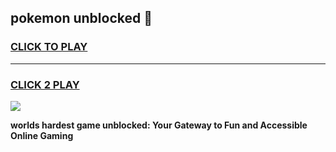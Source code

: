
## pokemon unblocked 👋
<h3>
<a href="https://premium.freeplayer.one?title=pokemon_unblocked&ref=13F">CLICK TO PLAY</a></h3>
<hr>

<h3>
<a href="https://premium.freeplayer.one?title=pokemon_unblocked&ref=13F">CLICK 2 PLAY</a>
  
</h3>

<a href="https://premium.freeplayer.one?title=pokemon_unblocked&ref=12F/"><img src="https://clearcache.store/games.png"></a>


**worlds hardest game unblocked: Your Gateway to Fun and Accessible Online Gaming**
